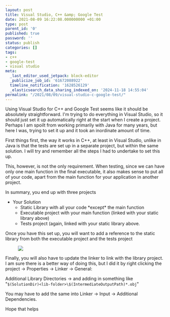 ```yaml
---
layout: post
title: Visual Studio, C++ &amp; Google Test
date: 2021-08-09 16:22:08.000000000 +01:00
type: post
parent_id: '0'
published: true
password: ''
status: publish
categories: []
tags:
- c++
- google-test
- visual studio
meta:
  _last_editor_used_jetpack: block-editor
  _publicize_job_id: '61672088922'
  timeline_notification: '1628526129'
  _elasticsearch_data_sharing_indexed_on: '2024-11-18 14:55:04'
permalink: "/2021/08/09/visual-studio-c-google-test/"
---
```


Using Visual Studio for C++ and Google Test seems like it should be
absolutely straightforward. I\'m trying to do everything in Visual
Studio, so it should just set it up automatically right at the start
when I create a project. Perhaps I am spoilt from working primarily with
Java for many years, but here I was, trying to set it up and it took an
inordinate amount of time.

First things first, the way it works in C++, at least in Visual Studio,
unlike in Java is that the tests are set up in a separate project, but
within the same solution. I will try and remember all the steps I had to
undertake to set this up.

This, however, is not the only requirement. When testing, since we can
have only one main function in the final executable, it also makes sense
to put all of your code, apart from the main function for your
application in another project.

In summary, you end up with three projects

-   Your Solution
    -   Static Library with all your code \*except\* the main function
    -   Executable project with your main function (linked with your
        static library above)
    -   Tests project (again, linked with your static library above.

Once you have this set up, you will want to add a reference to the
static library from both the executable project and the tests project

<figure class="wp-block-image size-large">
<a href="https://drone-ah.com/wp-content/uploads/2021/08/image.png"><img
src="%7B%7Bsite.baseurl%7D%7D/assets/2021/08/image.png?w=622"
class="wp-image-1255" /></a>
</figure>

Finally, you will also have to update the linker to link with the
library project. I am sure there is a better way of doing this, but I
did it by right clicking the project -\> Properties -\> Linker -\>
General:

Additional Library Directories -\> and adding in something like
\"`$(SolutionDir)<lib-folder>\$(IntermediateOutputPath)*.obj`\"

You may have to add the same into Linker -\> Input -\> Additional
Dependencies.

Hope that helps

